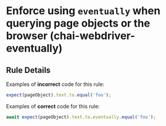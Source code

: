 # Enforce using `eventually` when querying page objects or the browser (chai-webdriver-eventually)


## Rule Details

Examples of **incorrect** code for this rule:

```js
expect(pageObject).text.to.equal('foo');
```

Examples of **correct** code for this rule:

```js
await expect(pageObject).text.to.eventually.equal('foo');
```
